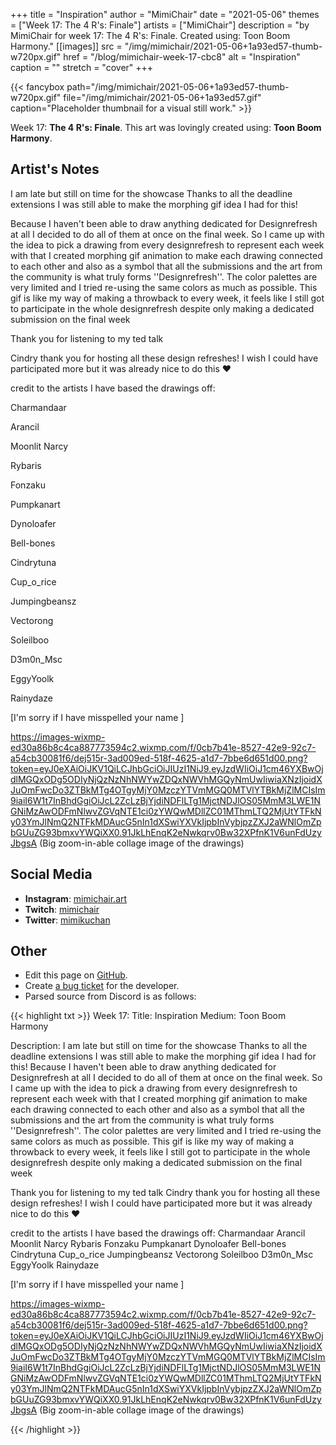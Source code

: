 +++
title =       "Inspiration"
author =      "MimiChair"
date =        "2021-05-06"
themes =      ["Week 17: The 4 R's: Finale"]
artists =     ["MimiChair"]
description = "by MimiChair for week 17: The 4 R's: Finale. Created using: Toon Boom Harmony."
[[images]]
      src = "/img/mimichair/2021-05-06+1a93ed57-thumb-w720px.gif"
      href = "/blog/mimichair-week-17-cbc8"
      alt = "Inspiration"
      caption = ""
      stretch = "cover"
+++

{{< fancybox path="/img/mimichair/2021-05-06+1a93ed57-thumb-w720px.gif" file="/img/mimichair/2021-05-06+1a93ed57.gif" caption="Placeholder thumbnail for a visual still work." >}}


Week 17: **The 4 R's: Finale**. This art was lovingly created using: **Toon Boom Harmony**.

## Artist's Notes

I am late but still on time for the showcase   Thanks to all the deadline extensions I was still able to make the morphing gif idea I had for this!

Because I haven't been able to draw anything dedicated for Designrefresh at all I decided to do all of them at once on the final week. So I came up with the idea to pick a drawing from every designrefresh to represent each week  with that I created morphing gif animation to make each drawing connected to each other and also as a symbol that all the submissions and the art from the community is what truly forms ''Designrefresh''. The color palettes are very limited and I tried re-using the same colors as much as possible. This gif is like my way of making a throwback to every week, it feels like I still got to participate in the whole designrefresh despite only making a dedicated submission on the final week  

Thank you for listening to my ted talk

Cindry thank you for hosting all these design refreshes! I wish I could have participated more but it was already nice to do this ❤️

credit to the artists I have based the drawings off:

Charmandaar

Arancil

Moonlit Narcy

Rybaris

Fonzaku

Pumpkanart

Dynoloafer

Bell-bones

Cindrytuna

Cup_o_rice

Jumpingbeansz

Vectorong

Soleilboo

D3m0n_Msc

EggyYoolk

Rainydaze

[I'm sorry if I have misspelled your name  ]

https://images-wixmp-ed30a86b8c4ca887773594c2.wixmp.com/f/0cb7b41e-8527-42e9-92c7-a54cb30081f6/dej515r-3ad009ed-518f-4625-a1d7-7bbe6d651d00.png?token=eyJ0eXAiOiJKV1QiLCJhbGciOiJIUzI1NiJ9.eyJzdWIiOiJ1cm46YXBwOjdlMGQxODg5ODIyNjQzNzNhNWYwZDQxNWVhMGQyNmUwIiwiaXNzIjoidXJuOmFwcDo3ZTBkMTg4OTgyMjY0MzczYTVmMGQ0MTVlYTBkMjZlMCIsIm9iaiI6W1t7InBhdGgiOiJcL2ZcLzBjYjdiNDFlLTg1MjctNDJlOS05MmM3LWE1NGNiMzAwODFmNlwvZGVqNTE1ci0zYWQwMDllZC01MThmLTQ2MjUtYTFkNy03YmJlNmQ2NTFkMDAucG5nIn1dXSwiYXVkIjpbInVybjpzZXJ2aWNlOmZpbGUuZG93bmxvYWQiXX0.91JkLhEnqK2eNwkqrv0Bw32XPfnK1V6unFdUzyJbgsA (Big zoom-in-able collage image of the drawings)

## Social Media

- **Instagram**: <a href='https://instagram.com/mimichair.art' target='_blank'>mimichair.art</a>
- **Twitch**: <a href='https://twitch.tv/mimichair' target='_blank'>mimichair</a>
- **Twitter**: <a href='https://twitter.com/mimikuchan' target='_blank'>mimikuchan</a>

## Other

- Edit this page on [GitHub](https://github.com/teaminkling/web-refresh/edit/main/content/blog/mimichair-week-17-cbc8.md).
- Create [a bug ticket](https://github.com/teaminkling/web-refresh/issues/new?assignees=&labels=bug&template=problem-report.md&title=) for the developer.
- Parsed source from Discord is as follows:

{{< highlight txt >}}
Week 17:
Title: Inspiration 
Medium: Toon Boom Harmony

Description: I am late but still on time for the showcase   Thanks to all the deadline extensions I was still able to make the morphing gif idea I had for this!
Because I haven't been able to draw anything dedicated for Designrefresh at all I decided to do all of them at once on the final week. So I came up with the idea to pick a drawing from every designrefresh to represent each week  with that I created morphing gif animation to make each drawing connected to each other and also as a symbol that all the submissions and the art from the community is what truly forms ''Designrefresh''. The color palettes are very limited and I tried re-using the same colors as much as possible. This gif is like my way of making a throwback to every week, it feels like I still got to participate in the whole designrefresh despite only making a dedicated submission on the final week  

Thank you for listening to my ted talk
Cindry thank you for hosting all these design refreshes! I wish I could have participated more but it was already nice to do this ❤️

credit to the artists I have based the drawings off:
Charmandaar
Arancil
Moonlit Narcy
Rybaris
Fonzaku
Pumpkanart
Dynoloafer
Bell-bones
Cindrytuna
Cup_o_rice
Jumpingbeansz
Vectorong
Soleilboo
D3m0n_Msc
EggyYoolk
Rainydaze

[I'm sorry if I have misspelled your name  ]


https://images-wixmp-ed30a86b8c4ca887773594c2.wixmp.com/f/0cb7b41e-8527-42e9-92c7-a54cb30081f6/dej515r-3ad009ed-518f-4625-a1d7-7bbe6d651d00.png?token=eyJ0eXAiOiJKV1QiLCJhbGciOiJIUzI1NiJ9.eyJzdWIiOiJ1cm46YXBwOjdlMGQxODg5ODIyNjQzNzNhNWYwZDQxNWVhMGQyNmUwIiwiaXNzIjoidXJuOmFwcDo3ZTBkMTg4OTgyMjY0MzczYTVmMGQ0MTVlYTBkMjZlMCIsIm9iaiI6W1t7InBhdGgiOiJcL2ZcLzBjYjdiNDFlLTg1MjctNDJlOS05MmM3LWE1NGNiMzAwODFmNlwvZGVqNTE1ci0zYWQwMDllZC01MThmLTQ2MjUtYTFkNy03YmJlNmQ2NTFkMDAucG5nIn1dXSwiYXVkIjpbInVybjpzZXJ2aWNlOmZpbGUuZG93bmxvYWQiXX0.91JkLhEnqK2eNwkqrv0Bw32XPfnK1V6unFdUzyJbgsA (Big zoom-in-able collage image of the drawings)

{{< /highlight >}}